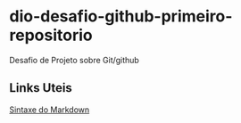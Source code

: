 # dio-desafio-github-primeiro-repositorio
Desafio de Projeto sobre Git/github

## Links Uteis
[Sintaxe do Markdown](https://docs.pipz.com/central-de-ajuda/learning-center/guia-basico-de-markdown#open)
